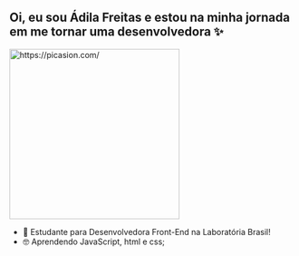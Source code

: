 ## Oi, eu sou Ádila Freitas e estou na minha jornada em me tornar uma desenvolvedora ✨
<a href="https://picasion.com/"><img src="https://i.picasion.com/pic92/27ef0d57bd65435ba7b60b803e33e4bf.gif" width="300" height="300" border="0" alt="https://picasion.com/" /></a><br /><a href="https://picasion.com/"></a>

- 🎒 Estudante para Desenvolvedora Front-End na Laboratória Brasil!
- 🤓 Aprendendo JavaScript, html e css;





<!---
adilamarcelefreitas/adilamarcelefreitas is a ✨ special ✨ repository because its `README.md` (this file) appears on your GitHub profile.
You can click the Preview link to take a look at your changes.
--->
